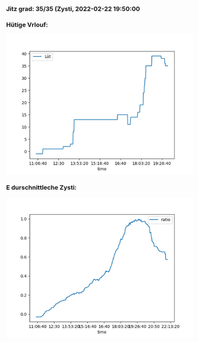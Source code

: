 ### Jitz grad: 35/35 (Zysti, 2022-02-22 19:50:00

### Hütige Vrlouf:
![Graph](Today.png)

### E durschnittleche Zysti:
![Graph](Zysti.png)